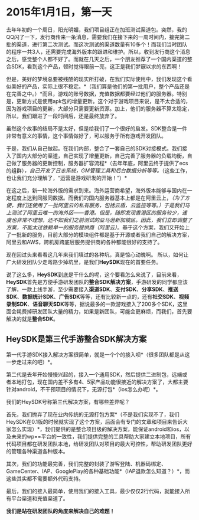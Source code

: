 2015年1月1日，第一天
========

去年年初的一个周日，阳光明媚，我们项目组正在加班测试渠道包。突然，我的QQ闪了一下，发行商传来一条消息，需要我们在接下来的一周时间内，接完第二批的渠道，进行第二次测试。而这次测试的渠道数量有10多个！而我们当时团队的程序一共3人，还需要完成海外版本的跟进和维护。所以，收到发行商这个消息之后，感觉整个人都不好了。而就在几天之后，一个朋友推荐了一个国内渠道的整合SDK，看到这个产品，顿时觉得眼前一亮，这正是我们梦寐以求的东西啊！

但是，美好的梦境总要被残酷的现实所打破，在我们实际使用中，我们发现这个看似美好的产品，实际上很不稳定。*（我们算是他们的第一批用户，整个产品还是在完善之中。）*而且，游戏的账号数据，充值数据都要经过他们的服务器。特别是，更新方式是使用apk包的增量更新。这个对于游戏项目来说，是不太合适的，因为游戏项目的更新，大部分只需要更新资源。加上，他们的服务器不算太稳定，所以，我们跟进了一段时间后，还是最终放弃了。

虽然这个故事的结局不是太好，但是给我们了一个很好的启发。SDK整合是一件非常有意义的事情，这个事情做好了，可以服务于所有游戏开发团队。

于是，我们从自己做起。在我们内部，整合了一套自己的SDK对接模式。我们接入了国内大部分的渠道，自己实现了增量更新，自己完善了服务器的负载均衡，自己做了服务器的更新控制，服务器扩容流程*（去年年底，阿里云终于提供了ecs的组群）*，自己开发了日志系统，GM管理工具和后台数据分析等等。*（这些工作，也让我们充分理解了，“运营是游戏研发的开始！”）*

在这之后，新一轮海外版的需求到来。海外运营商希望，海外版本能够与国内在一定程度上达到同服同数据。而我们的国内服务器基本上都是在阿里云上，*（为了方便，我们还使用了一批阿里云的私有服务，包括云盾，云监控等等。）*于是我们马上测试了阿里云唯一的海外区——香港。但是，随即发现香港区的服务较少，速度也非常不理想，还不如我们之前测试的亚马逊新加坡区。因此，我们立即调整了方案，不能太过依赖单一的服务提供商*（阿里云）*。基于这个方案，我们又开始上了一批新的服务，目前大部分的模块组件都是基于开源或者我们自己的解决方案，阿里云和AWS，跨机房跨底层服务提供商的各种都能很好的支持了。

现在回过头来看看这几年来我们填过的各种坑，真是惊心动魄啊。
所以，如何让广大研发团队少走弯路少掉坑里，是我们**HeySDK**现在的首要任务。

说了这么多，**HeySDK**到底是干什么的呢，这个要看怎么来说了，目前来看，**HeySDK**首先是方便手游研发团队的**整合SDK解决方案**，手游研发的同学都应该了解，一款上线手游，至少需要接入**渠道SDK**、**支付SDK**、**分享SDK**、**推送SDK**、**数据统计SDK**、**广告SDK**等等，还有比较新一点的，还有**社交SDK**、**视频录制SDK**、**语音聊天SDK**等等，据说最多的一款游戏接入了200多个SDK，这里面会耗费掉研发团队大量的精力，如果是新团队，可能会更麻烦，而我们，首先要解决的就是**整合SDK**。

HeySDK是第三代手游整合SDK解决方案
---------

第一代手游SDK接入解决方案很简单，就是一个个的接入呗*（很多团队都是从这一步走过来的吧）*。

第二代是去年开始慢慢兴起的，接入一个通用SDK，然后提供二进制包，远端或者本地打包，现在国内差不多有4、5家产品功能很接近的解决方案了，大都主要针对android，不干预项目的情况下，无源打包*（ios怎么办呢）*。

我们的HeySDK号称第三代解决方案，有哪些差异呢？

首先，我们抛弃了现在业内传统的无源打包方案*（不是我们实现不了，我们HeySDK在0.1版的时候就实现了这个方案，后面会有专门的文章和项目来告诉大家怎么实现）*，我们提供的是整合项目级的解决方案，能保证android和ios，以及未来的wp==平台的一致性，我们提供完整的工具帮助大家建立本地项目，所有代码项目都在研发团队本地，给研发团队对项目的最大可控性，帮助研发团队更好的管理各种渠道各种版本。

其次，我们的功能最完善，我们完整的封装了游客登陆、机器码绑定、GameCenter、IAP、GooglePlay的各种基础功能*（IAP退款怎么知道？）*，而这些其实都不需要额外代码支持。

最后，我们的接入最简单，使用我们的接入工具，最少仅仅2行代码，就能接入所有平台渠道和充值渠道了。

**我们是站在研发团队的角度来解决自己的难题！**